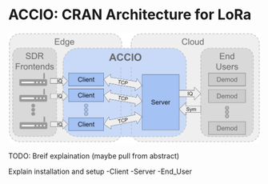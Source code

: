 # ACCIO: CRAN Architecture for LoRa

![My Image](Misc/Accio_Flow.PNG)

TODO:
Breif explaination (maybe pull from abstract)

Explain installation and setup
	-Client
	-Server
	-End_User
